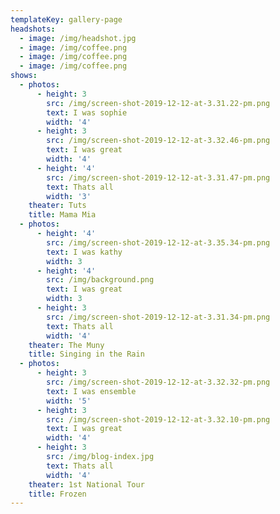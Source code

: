 ```yaml
---
templateKey: gallery-page
headshots:
  - image: /img/headshot.jpg
  - image: /img/coffee.png
  - image: /img/coffee.png
  - image: /img/coffee.png
shows:
  - photos:
      - height: 3
        src: /img/screen-shot-2019-12-12-at-3.31.22-pm.png
        text: I was sophie
        width: '4'
      - height: 3
        src: /img/screen-shot-2019-12-12-at-3.32.46-pm.png
        text: I was great
        width: '4'
      - height: '4'
        src: /img/screen-shot-2019-12-12-at-3.31.47-pm.png
        text: Thats all
        width: '3'
    theater: Tuts
    title: Mama Mia
  - photos:
      - height: '4'
        src: /img/screen-shot-2019-12-12-at-3.35.34-pm.png
        text: I was kathy
        width: 3
      - height: '4'
        src: /img/background.png
        text: I was great
        width: 3
      - height: 3
        src: /img/screen-shot-2019-12-12-at-3.31.34-pm.png
        text: Thats all
        width: '4'
    theater: The Muny
    title: Singing in the Rain
  - photos:
      - height: 3
        src: /img/screen-shot-2019-12-12-at-3.32.32-pm.png
        text: I was ensemble
        width: '5'
      - height: 3
        src: /img/screen-shot-2019-12-12-at-3.32.10-pm.png
        text: I was great
        width: '4'
      - height: 3
        src: /img/blog-index.jpg
        text: Thats all
        width: '4'
    theater: 1st National Tour
    title: Frozen
---
```


